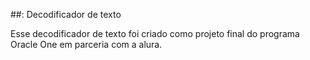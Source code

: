 ##: Decodificador de texto

Esse decodificador de texto foi criado como projeto final do programa Oracle One em parceria com a alura.
